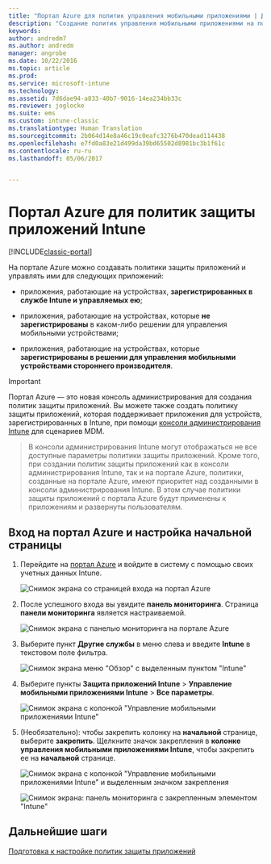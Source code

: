 ```yaml
---
title: "Портал Azure для политик управления мобильными приложениями | Документы Майкрософт"
description: "Создание политик управления мобильными приложениями на портале Azure. Создаваемые на портале политики могут применяться к устройствам с регистрацией в Intune или без нее."
keywords: 
author: andredm7
ms.author: andredm
manager: angrobe
ms.date: 10/22/2016
ms.topic: article
ms.prod: 
ms.service: microsoft-intune
ms.technology: 
ms.assetid: 7d6dae94-a833-40b7-9016-14ea234bb33c
ms.reviewer: joglocke
ms.suite: ems
ms.custom: intune-classic
ms.translationtype: Human Translation
ms.sourcegitcommit: 2b064d14e8a46c19c0eafc3276b470dead114438
ms.openlocfilehash: e7fd0a83e21d499da39bd65502d8981bc3b1f61c
ms.contentlocale: ru-ru
ms.lasthandoff: 05/06/2017


---
```


# <a name="azure-portal-for-intune-app-protection-policies"></a>Портал Azure для политик защиты приложений Intune

[!INCLUDE[classic-portal](../includes/classic-portal.md)]

На портале Azure можно создавать политики защиты приложений и управлять ими для следующих приложений:

- приложения, работающие на устройствах, **зарегистрированных в службе Intune и управляемых ею**;

- приложения, работающие на устройствах, которые **не зарегистрированы** в каком-либо решении для управления мобильными устройствами;
- приложения, работающие на устройствах, которые **зарегистрированы в решении для управления мобильными устройствами стороннего производителя**.

>[!IMPORTANT]
> Портал Azure — это новая консоль администрирования для создания политик защиты приложений. Вы можете также создать политику защиты приложений, которая поддерживает приложения для устройств, зарегистрированных в Intune, при помощи [консоли администрирования Intune](configure-and-deploy-mobile-application-management-policies-in-the-microsoft-intune-console.md) для сценариев MDM.

> В консоли администрирования Intune могут отображаться не все доступные параметры политики защиты приложений. Кроме того, при создании политик защиты приложений как в консоли администрирования Intune, так и на портале Azure, политики, созданные на портале Azure, имеют приоритет над созданными в консоли администрирования Intune. В этом случае политики защиты приложений с портала Azure будут применены к приложениям и развернуты пользователям.


## <a name="sign-in-to-the-azure-portal-and-customize-your-start-page"></a>Вход на портал Azure и настройка начальной страницы

1.  Перейдите на [портал Azure](https://portal.azure.com) и войдите в систему с помощью своих учетных данных Intune.

    ![Снимок экрана со страницей входа на портал Azure](../media/AppManagement/AzurePortal_MAMSigninPage.png)

2.  После успешного входа вы увидите **панель мониторинга**. Страница **панели мониторинга** является настраиваемой.

    ![Снимок экрана с панелью мониторинга на портале Azure](../media/AppManagement/AzurePortal_MAMStartboard_NoMAM.png)

3.  Выберите пункт **Другие службы** в меню слева и введите **Intune** в текстовом поле фильтра.

    ![Снимок экрана меню "Обзор" с выделенным пунктом "Intune"](../media/AppManagement/MAM-Azure-Portal-1.png)

4.  Выберите пункты **Защита приложений Intune** > **Управление мобильными приложениями Intune** > **Все параметры**.

    ![Снимок экрана с колонкой "Управление мобильными приложениями Intune"](../media/AppManagement/MAM-Azure-Portal-2.png)

5. (Необязательно): чтобы закрепить колонку на **начальной** странице, выберите **закрепить**. Щелкните значок закрепления в **колонке управления мобильными приложениями Intune**, чтобы закрепить ее на **начальной** странице.

    ![Снимок экрана с колонкой "Управление мобильными приложениями Intune" и выделенным значком закрепления](../media/AppManagement/AzurePortal_MAM_PinBladeAction.png)

    ![Снимок экрана: панель мониторинга с закрепленным элементом "Intune"](../media/AppManagement/AzurePortal_MAM_Startboard_withMAM.png)

## <a name="next-steps"></a>Дальнейшие шаги
[Подготовка к настройке политик защиты приложений](get-ready-to-configure-mobile-app-management-policies-with-microsoft-intune.md)

